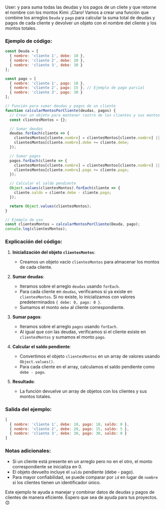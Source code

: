 User: y para suma todas las deudas y los pagos de un cliete y que retorne el nombre con los montos
Kimi: ¡Claro! Vamos a crear una función que combine los arreglos `Deuda` y `pago` para calcular la suma total de deudas y pagos de cada cliente y devolver un objeto con el nombre del cliente y los montos totales.

### Ejemplo de código:

```javascript
const Deuda = [
  { nombre: 'cliente 1', debe: 10 },
  { nombre: 'cliente 2', debe: 20 },
  { nombre: 'cliente 3', debe: 30 }
];

const pago = [
  { nombre: 'cliente 1', pago: 10 },
  { nombre: 'cliente 2', pago: 15 }, // Ejemplo de pago parcial
  { nombre: 'cliente 3', pago: 30 }
];

// Función para sumar deudas y pagos de un cliente
function calcularMontosPorCliente(deudas, pagos) {
  // Crear un objeto para mantener rastro de los clientes y sus montos
  const clientesMontos = {};

  // Sumar deudas
  deudas.forEach(cliente => {
    clientesMontos[cliente.nombre] = clientesMontos[cliente.nombre] || { nombre: cliente.nombre, debe: 0, pago: 0 };
    clientesMontos[cliente.nombre].debe += cliente.debe;
  });

  // Sumar pagos
  pagos.forEach(cliente => {
    clientesMontos[cliente.nombre] = clientesMontos[cliente.nombre] || { nombre: cliente.nombre, debe: 0, pago: 0 };
    clientesMontos[cliente.nombre].pago += cliente.pago;
  });

  // Calcular el saldo pendiente
  Object.values(clientesMontos).forEach(cliente => {
    cliente.saldo = cliente.debe - cliente.pago;
  });

  return Object.values(clientesMontos);
}

// Ejemplo de uso
const clientesMontos = calcularMontosPorCliente(Deuda, pago);
console.log(clientesMontos);
```

### Explicación del código:

1. **Inicialización del objeto `clientesMontos`**:
   - Creamos un objeto vacío `clientesMontos` para almacenar los montos de cada cliente.

2. **Sumar deudas**:
   - Iteramos sobre el arreglo `deudas` usando `forEach`.
   - Para cada cliente en `deudas`, verificamos si ya existe en `clientesMontos`. Si no existe, lo inicializamos con valores predeterminados `{ debe: 0, pago: 0 }`.
   - Sumamos el monto `debe` al cliente correspondiente.

3. **Sumar pagos**:
   - Iteramos sobre el arreglo `pagos` usando `forEach`.
   - Al igual que con las deudas, verificamos si el cliente existe en `clientesMontos` y sumamos el monto `pago`.

4. **Calcular el saldo pendiente**:
   - Convertimos el objeto `clientesMontos` en un array de valores usando `Object.values()`.
   - Para cada cliente en el array, calculamos el saldo pendiente como `debe - pago`.

5. **Resultado**:
   - La función devuelve un array de objetos con los clientes y sus montos totales.

### Salida del ejemplo:

```javascript
[
  { nombre: 'cliente 1', debe: 10, pago: 10, saldo: 0 },
  { nombre: 'cliente 2', debe: 20, pago: 15, saldo: 5 },
  { nombre: 'cliente 3', debe: 30, pago: 30, saldo: 0 }
]
```

### Notas adicionales:

- Si un cliente está presente en un arreglo pero no en el otro, el monto correspondiente se inicializa en 0.
- El objeto devuelto incluye el `saldo` pendiente (debe - pago).
- Para mayor confiabilidad, se puede comparar por `id` en lugar de `nombre` si los clientes tienen un identificador único.

Este ejemplo te ayuda a manejar y combinar datos de deudas y pagos de clientes de manera eficiente. Espero que sea de ayuda para tus proyectos. 😊
